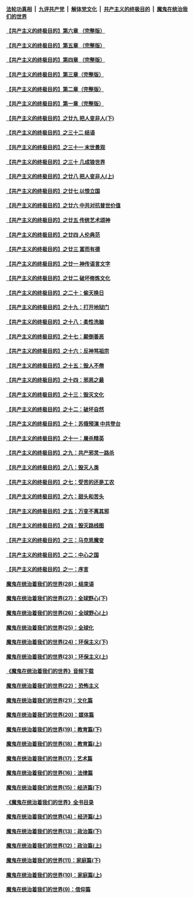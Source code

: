 

####  [法轮功真相](../../../../basic/blob/master/README.md?t=04131830) &nbsp;|&nbsp; [九评共产党](../../../../9ping.md/blob/master/README.md?t=04131830) &nbsp;|&nbsp; [解体党文化](../../../../jtdwh.md/blob/master/README.md?t=04131830)  &nbsp;|&nbsp; [共产主义的终极目的](../../../../gczydzjmd.md/blob/master/README.md?t=04131830) &nbsp;|&nbsp; [魔鬼在统治我们的世界](../../../../mgztzwmdsj.md/blob/master/README.md?t=04131830) 

#### [【共产主义的终极目的】第六章 （完整版）](../pages/nsc422/n11428913.md?t=04131830) 

#### [【共产主义的终极目的】第五章 （完整版）](../pages/nsc422/n11428912.md?t=04131830) 

#### [【共产主义的终极目的】第四章 （完整版）](../pages/nsc422/n11428907.md?t=04131830) 

#### [【共产主义的终极目的】第三章（完整版）](../pages/nsc422/n11428848.md?t=04131830) 

#### [【共产主义的终极目的】第二章（完整版）](../pages/nsc422/n11428831.md?t=04131830) 

#### [【共产主义的终极目的】第一章（完整版）](../pages/nsc422/n11417651.md?t=04131830) 

#### [【共产主义的终极目的】之廿九 把人变非人(下)](../pages/nsc422/n11344140.md?t=04131830) 

#### [【共产主义的终极目的】之三十二 结语](../pages/nsc422/n11360535.md?t=04131830) 

#### [【共产主义的终极目的】之三十一 末世景观](../pages/nsc422/n11351129.md?t=04131830) 

#### [【共产主义的终极目的】之三十 几成狼世界](../pages/nsc422/n11348280.md?t=04131830) 

#### [【共产主义的终极目的】之廿八 把人变非人(上)](../pages/nsc422/n11340492.md?t=04131830) 

#### [【共产主义的终极目的】之廿七 以恨立国](../pages/nsc422/n11336944.md?t=04131830) 

#### [【共产主义的终极目的】之廿六 中共对抗普世价值](../pages/nsc422/n11324785.md?t=04131830) 

#### [【共产主义的终极目的】之廿五 传统艺术颂神](../pages/nsc422/n11296396.md?t=04131830) 

#### [【共产主义的终极目的】之廿四 人伦典范](../pages/nsc422/n11296397.md?t=04131830) 

#### [【共产主义的终极目的】之廿三 富而有德](../pages/nsc422/n11283598.md?t=04131830) 

#### [【共产主义的终极目的】之廿一 神传语言文字](../pages/nsc422/n11263265.md?t=04131830) 

#### [【共产主义的终极目的】之廿二 破坏修炼文化](../pages/nsc422/n11245728.md?t=04131830) 

#### [【共产主义的终极目的】之二十：偷天换日](../pages/nsc422/n11238846.md?t=04131830) 

#### [【共产主义的终极目的】之十九：打开地狱门](../pages/nsc422/n11206376.md?t=04131830) 

#### [【共产主义的终极目的】之十八：柔性洗脑](../pages/nsc422/n11199994.md?t=04131830) 

#### [【共产主义的终极目的】之十七：颠倒善恶](../pages/nsc422/n11179782.md?t=04131830) 

#### [【共产主义的终极目的】之十六：反神骂祖宗](../pages/nsc422/n11166798.md?t=04131830) 

#### [【共产主义的终极目的】之十五：毁人不倦](../pages/nsc422/n11166792.md?t=04131830) 

#### [【共产主义的终极目的】之十四：邪恶之最](../pages/nsc422/n11150249.md?t=04131830) 

#### [【共产主义的终极目的】之十三：毁灭文化](../pages/nsc422/n11135227.md?t=04131830) 

#### [【共产主义的终极目的】之十二：破坏自然](../pages/nsc422/n11135214.md?t=04131830) 

#### [【共产主义的终极目的】之十：苏俄预演 中共登台](../pages/nsc422/n11118424.md?t=04131830) 

#### [【共产主义的终极目的】之十一：屠杀精英](../pages/nsc422/n11118442.md?t=04131830) 

#### [【共产主义的终极目的】之九：共产邪灵一路杀](../pages/nsc422/n11114139.md?t=04131830) 

#### [【共产主义的终极目的】之八：毁灭人类](../pages/nsc422/n11108503.md?t=04131830) 

#### [【共产主义的终极目的】之七：受苦的还是工农](../pages/nsc422/n11101809.md?t=04131830) 

#### [【共产主义的终极目的】之六：甜头和苦头](../pages/nsc422/n11096971.md?t=04131830) 

#### [【共产主义的终极目的】之五：万变不离其邪](../pages/nsc422/n11091285.md?t=04131830) 

#### [【共产主义的终极目的】之四：毁灭路线图](../pages/nsc422/n11086284.md?t=04131830) 

#### [【共产主义的终极目的】之三：马克思魔变](../pages/nsc422/n11061941.md?t=04131830) 

#### [【共产主义的终极目的】之二：中心之国](../pages/nsc422/n11047728.md?t=04131830) 

#### [【共产主义的终极目的】之一：序言](../pages/nsc422/n11086077.md?t=04131830) 

#### [魔鬼在统治着我们的世界(28)：结束语](../pages/nsc422/n10936246.md?t=04131830) 

#### [魔鬼在统治着我们的世界(27)：全球野心(下)](../pages/nsc422/n10928319.md?t=04131830) 

#### [魔鬼在统治着我们的世界(26)：全球野心(上)](../pages/nsc422/n10900318.md?t=04131830) 

#### [魔鬼在统治着我们的世界(25)：全球化](../pages/nsc422/n10788205.md?t=04131830) 

#### [魔鬼在统治着我们的世界(24)：环保主义(下)](../pages/nsc422/n10695307.md?t=04131830) 

#### [魔鬼在统治着我们的世界(23)：环保主义(上)](../pages/nsc422/n10688613.md?t=04131830) 

#### [《魔鬼在统治着我们的世界》音频下载](../pages/nsc422/n10635553.md?t=04131830) 

#### [魔鬼在统治着我们的世界(22)：恐怖主义](../pages/nsc422/n10614727.md?t=04131830) 

#### [魔鬼在统治着我们的世界(21)：文化篇](../pages/nsc422/n10597706.md?t=04131830) 

#### [魔鬼在统治着我们的世界(20)：媒体篇](../pages/nsc422/n10586579.md?t=04131830) 

#### [魔鬼在统治着我们的世界(19)：教育篇(下)](../pages/nsc422/n10564808.md?t=04131830) 

#### [魔鬼在统治着我们的世界(18)：教育篇(上)](../pages/nsc422/n10526970.md?t=04131830) 

#### [魔鬼在统治着我们的世界(17)：艺术篇](../pages/nsc422/n10499093.md?t=04131830) 

#### [魔鬼在统治着我们的世界(16)：法律篇](../pages/nsc422/n10485969.md?t=04131830) 

#### [魔鬼在统治着我们的世界(15)：经济篇(下)](../pages/nsc422/n10469975.md?t=04131830) 

#### [《魔鬼在统治着我们的世界》全书目录](../pages/nsc422/n10464261.md?t=04131830) 

#### [魔鬼在统治着我们的世界(14)：经济篇(上)](../pages/nsc422/n10457370.md?t=04131830) 

#### [魔鬼在统治着我们的世界(13)：政治篇(下)](../pages/nsc422/n10448270.md?t=04131830) 

#### [魔鬼在统治着我们的世界(12)：政治篇(上)](../pages/nsc422/n10444576.md?t=04131830) 

#### [魔鬼在统治着我们的世界(11)：家庭篇(下)](../pages/nsc422/n10440961.md?t=04131830) 

#### [魔鬼在统治着我们的世界(10)：家庭篇(上)](../pages/nsc422/n10435448.md?t=04131830) 

#### [魔鬼在统治着我们的世界(9)：信仰篇](../pages/nsc422/n10432159.md?t=04131830) 

